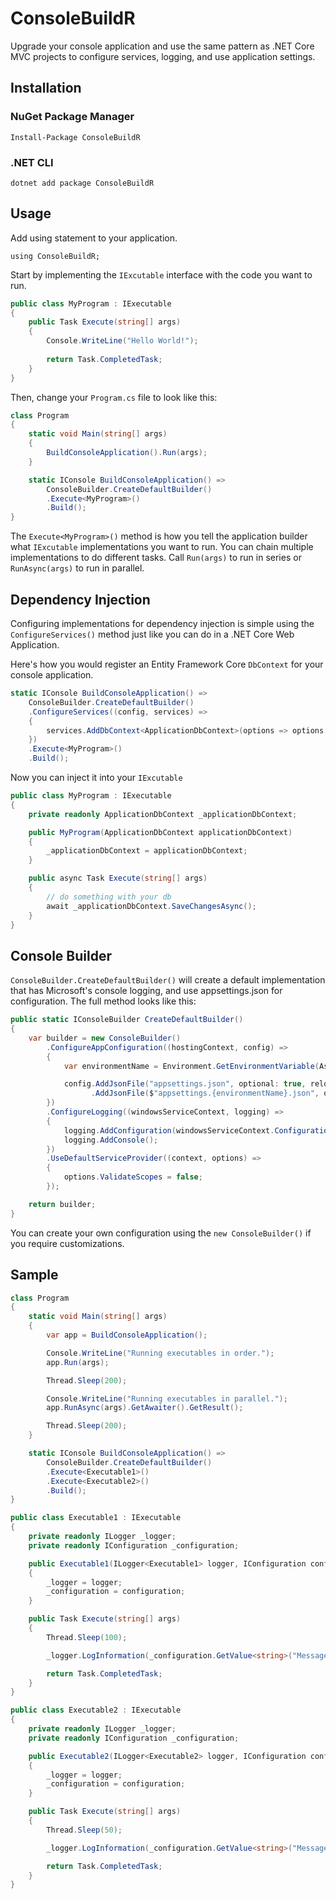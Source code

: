 # ConsoleBuildR
Upgrade your console application and use the same pattern as .NET Core MVC projects to configure services, logging, and use application settings.

## Installation

### NuGet Package Manager
`Install-Package ConsoleBuildR`

### .NET CLI
`dotnet add package ConsoleBuildR`

## Usage

Add using statement to your application.

`using ConsoleBuildR;`

Start by implementing the `IExcutable` interface with the code you want to run.

```csharp
public class MyProgram : IExecutable
{
    public Task Execute(string[] args)
    {
		Console.WriteLine("Hello World!");
		
		return Task.CompletedTask;
    }
}
```

Then, change your `Program.cs` file to look like this:

```csharp
class Program
{
    static void Main(string[] args)
    {
        BuildConsoleApplication().Run(args);
    }   

    static IConsole BuildConsoleApplication() =>
        ConsoleBuilder.CreateDefaultBuilder()
        .Execute<MyProgram>()
        .Build();
}
```

The `Execute<MyProgram>()` method is how you tell the application builder what `IExcutable` implementations you want to run. You can chain multiple implementations to do different tasks. Call `Run(args)` to run in series or `RunAsync(args)` to run in parallel.

## Dependency Injection

Configuring implementations for dependency injection is simple using the `ConfigureServices()` method just like you can do in a .NET Core Web Application.

Here's how you would register an Entity Framework Core `DbContext` for your console application.

```csharp
static IConsole BuildConsoleApplication() =>
    ConsoleBuilder.CreateDefaultBuilder()
    .ConfigureServices((config, services) =>
    {
        services.AddDbContext<ApplicationDbContext>(options => options.UseInMemoryDatabase("ApplicationDb"));
    })
    .Execute<MyProgram>()
    .Build();
```

Now you can inject it into your `IExcutable`

```csharp
public class MyProgram : IExecutable
{
	private readonly ApplicationDbContext _applicationDbContext;

	public MyProgram(ApplicationDbContext applicationDbContext)
	{
		_applicationDbContext = applicationDbContext;
	}

	public async Task Execute(string[] args)
	{
		// do something with your db
		await _applicationDbContext.SaveChangesAsync();
	}
}
```

## Console Builder

`ConsoleBuilder.CreateDefaultBuilder()` will create a default implementation that has Microsoft's console logging, and use appsettings.json for configuration. The full method looks like this:

```csharp
public static IConsoleBuilder CreateDefaultBuilder()
{
    var builder = new ConsoleBuilder()
        .ConfigureAppConfiguration((hostingContext, config) =>
        {
            var environmentName = Environment.GetEnvironmentVariable(AspNetCoreEnvironment);

            config.AddJsonFile("appsettings.json", optional: true, reloadOnChange: true)
                  .AddJsonFile($"appsettings.{environmentName}.json", optional: true, reloadOnChange: true);
        })
        .ConfigureLogging((windowsServiceContext, logging) =>
        {
            logging.AddConfiguration(windowsServiceContext.Configuration.GetSection("Logging"));
            logging.AddConsole();
        })
        .UseDefaultServiceProvider((context, options) =>
        {
            options.ValidateScopes = false;
        });

    return builder;
}
```

You can create your own configuration using the `new ConsoleBuilder()` if you require customizations.

## Sample
```csharp
class Program
{
    static void Main(string[] args)
    {
        var app = BuildConsoleApplication();

        Console.WriteLine("Running executables in order.");
        app.Run(args);

        Thread.Sleep(200);

        Console.WriteLine("Running executables in parallel.");
        app.RunAsync(args).GetAwaiter().GetResult();

        Thread.Sleep(200);
    }   

    static IConsole BuildConsoleApplication() =>
        ConsoleBuilder.CreateDefaultBuilder()
        .Execute<Executable1>()
        .Execute<Executable2>()
        .Build();
}

public class Executable1 : IExecutable
{
    private readonly ILogger _logger;
    private readonly IConfiguration _configuration;

    public Executable1(ILogger<Executable1> logger, IConfiguration configuration)
    {
        _logger = logger;
        _configuration = configuration;
    }

    public Task Execute(string[] args)
    {
        Thread.Sleep(100);

        _logger.LogInformation(_configuration.GetValue<string>("Message"));

        return Task.CompletedTask;
    }
}

public class Executable2 : IExecutable
{
    private readonly ILogger _logger;
    private readonly IConfiguration _configuration;

    public Executable2(ILogger<Executable2> logger, IConfiguration configuration)
    {
        _logger = logger;
        _configuration = configuration;
    }

    public Task Execute(string[] args)
    {
        Thread.Sleep(50);

        _logger.LogInformation(_configuration.GetValue<string>("Message"));

        return Task.CompletedTask;
    }
}
```